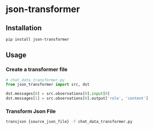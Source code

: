 # json-transformer

## Installation

```bash
pip install json-transformer
```

## Usage

### Create a transformer file

```python
# chat_data_transformer.py
from json_transformer import src, dst

dst.messages[0] = src.observations[0].input[0]
dst.messages[1] = src.observations[0].output['role', 'content']
```

### Transform Json File

```bash
transjson {source_json_file} -f chat_data_transformer.py 
```
